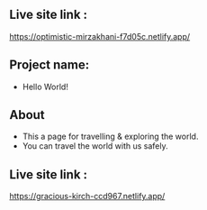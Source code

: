 ## Live site link :
https://optimistic-mirzakhani-f7d05c.netlify.app/

## Project name:
 - Hello World!

## About
 - This a page for travelling & exploring the world.
 - You can travel the world with us safely.

## Live site link :
https://gracious-kirch-ccd967.netlify.app/